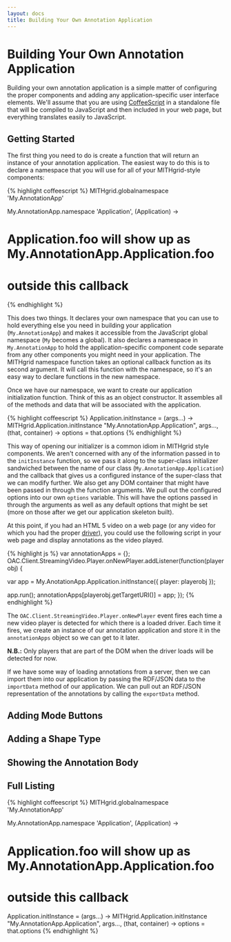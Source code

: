 ```yaml
---
layout: docs
title: Building Your Own Annotation Application
---
```

# Building Your Own Annotation Application

Building your own annotation application is a simple matter of configuring the proper components and adding any
application-specific user interface elements. We'll assume that you are using [CoffeeScript](http://coffeescript.org/) in a
standalone file that will be compiled to JavaScript and then included in your web page, but
everything translates easily to JavaScript.

## Getting Started

The first thing you need to do is create a function that will return an instance of your annotation application. The easiest
way to do this is to declare a namespace that you will use for all of your MITHgrid-style components:

{% highlight coffeescript %}
MITHgrid.globalnamespace 'My.AnnotationApp'

My.AnnotationApp.namespace 'Application', (Application) ->
  # Application.foo will show up as My.AnnotationApp.Application.foo
  # outside this callback
{% endhighlight %}

This does two things. It declares your own namespace that you can use to hold everything else you need in building your
application (`My.AnnotationApp`) and makes it accessible from the JavaScript global namespace (`My` becomes a global).
It also declares a namespace in `My.AnnotationApp` to hold the application-specific component code separate from any other
components you might need in your application. The MITHgrid namespace function takes an optional callback function as its
second argument. It will call this function with the namespace, so it's an easy way to declare functions in the new
namespace.

Once we have our namespace, we want to create our application initialization function. Think of this as an object
constructor. It assembles all of the methods and data that will be associated with the application.

{% highlight coffeescript %}
  Application.initInstance = (args...) ->
    MITHgrid.Application.initInstance "My.AnnotationApp.Application", args..., (that, container) ->
      options = that.options
{% endhighlight %}

This way of opening our initializer is a common idiom in MITHgrid style components. We aren't concerned with any of the
information passed in to the `initInstance` function, so we pass it along to the super-class initializer sandwiched between
the name of our class (`My.AnnotationApp.Application`) and the callback that gives us a configured instance of the super-class
that we can modify further. We also get any DOM container that might have been passed in through the function arguments. We
pull out the configured options into our own `options` variable. This will have the options passed in through the arguments
as well as any default options that might be set (more on those after we get our application skeleton built).

At this point, if you had an HTML 5 video on a web page (or any video for which you had the proper [driver](/OACVideoAnnotator/docs/drivers/)), you could use the following script in your web page and display annotations as
the video played.

{% highlight js %}
var annotationApps = {};
OAC.Client.StreamingVideo.Player.onNewPlayer.addListener(function(playerobj) {

  var app = My.AnotationApp.Application.initInstance({
    player: playerobj
  });

  app.run();
  annotationApps[playerobj.getTargetURI()] = app;
});
{% endhighlight %}

The `OAC.Client.StreamingVideo.Player.onNewPlayer` event fires each time a new video player is detected for which there is
a loaded driver. Each time it fires, we create an instance of our annotation application and store it in the `annotationApps`
object so we can get to it later.

**N.B.:** Only players that are part of the DOM when the driver loads will be detected for now.

If we have some way of loading annotations from a server, then we can import them into our application by passing the
RDF/JSON data to the `importData` method of our application. We can pull out an RDF/JSON representation of the
annotations by calling the `exportData` method.

## Adding Mode Buttons

## Adding a Shape Type

## Showing the Annotation Body

## Full Listing

{% highlight coffeescript %}
MITHgrid.globalnamespace 'My.AnnotationApp'

My.AnnotationApp.namespace 'Application', (Application) ->
  # Application.foo will show up as My.AnnotationApp.Application.foo
  # outside this callback
  Application.initInstance = (args...) ->
    MITHgrid.Application.initInstance "My.AnnotationApp.Application", args..., (that, container) ->
      options = that.options
{% endhighlight %}
